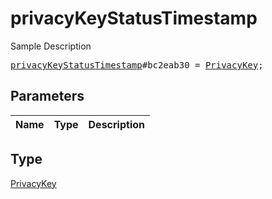 # privacyKeyStatusTimestamp

Sample Description

<pre>
<a href="../constructor/privacyKeyStatusTimestamp.md">privacyKeyStatusTimestamp</a>#bc2eab30 = <a href="../type/PrivacyKey.md">PrivacyKey</a>;
</pre>

## Parameters

| Name | Type | Description |
|------|:----:|-------------|

## Type

[PrivacyKey](../type/PrivacyKey.md)
